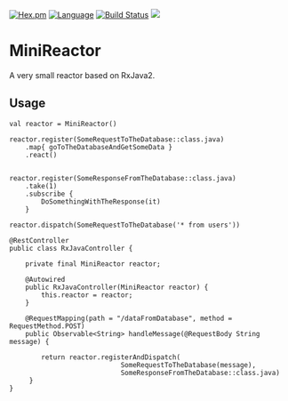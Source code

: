 [![Hex.pm](https://img.shields.io/hexpm/l/plug.svg)](http://www.apache.org/licenses/LICENSE-2.0)
[![Language](https://img.shields.io/badge/language-kotlin-yellowgreen.svg)](https://www.google.nl/search?q=kotlin)
[![Build Status](https://travis-ci.org/Endran/MiniReactor.svg?branch=develop)](https://travis-ci.org/Endran/MiniReactor)
[![](https://jitpack.io/v/endran/MiniReactor.svg)](https://jitpack.io/#endran/MiniReactor)
# MiniReactor

A very small reactor based on RxJava2.

## Usage

```
val reactor = MiniReactor()

reactor.register(SomeRequestToTheDatabase::class.java)
    .map{ goToTheDatabaseAndGetSomeData }
    .react()


reactor.register(SomeResponseFromTheDatabase::class.java)
    .take(1)
    .subscribe {
        DoSomethingWithTheResponse(it)
    }

reactor.dispatch(SomeRequestToTheDatabase('* from users'))
```

```
@RestController
public class RxJavaController {

    private final MiniReactor reactor;

    @Autowired
    public RxJavaController(MiniReactor reactor) {
        this.reactor = reactor;
    }

    @RequestMapping(path = "/dataFromDatabase", method = RequestMethod.POST)
    public Observable<String> handleMessage(@RequestBody String message) {

        return reactor.registerAndDispatch(
                            SomeRequestToTheDatabase(message),
                            SomeResponseFromTheDatabase::class.java)
     }
}
```